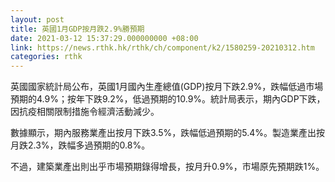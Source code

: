 ```yaml
---
layout: post
title: 英國1月GDP按月跌2.9%勝預期
date: 2021-03-12 15:37:29.000000000 +08:00
link: https://news.rthk.hk/rthk/ch/component/k2/1580259-20210312.htm
categories: rthk
---
```


英國國家統計局公布，英國1月國內生產總值(GDP)按月下跌2.9%，跌幅低過市場預期的4.9%；按年下跌9.2%，低過預期的10.9%。統計局表示，期內GDP下跌，因抗疫相關限制措施令經濟活動減少。

數據顯示，期內服務業產出按月下跌3.5%，跌幅低過預期的5.4%。製造業產出按月跌2.3%，跌幅多過預期的0.8%。

不過，建築業產出則出乎市場預期錄得增長，按月升0.9%，市場原先預期跌1%。
